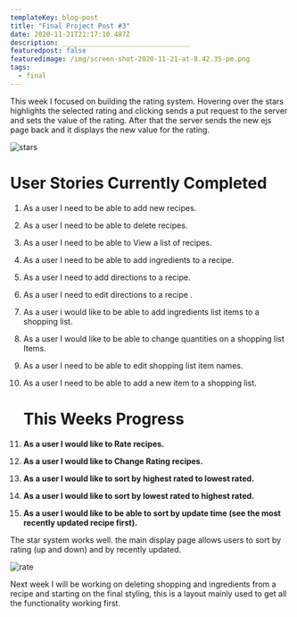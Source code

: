 ```yaml
---
templateKey: blog-post
title: "Final Project Post #3"
date: 2020-11-21T21:17:10.487Z
description: ________________________________
featuredpost: false
featuredimage: /img/screen-shot-2020-11-21-at-8.42.35-pm.png
tags:
  - final
---
```

This week I focused on building the rating system. Hovering over the stars highlights the selected rating and clicking sends a put request to the server and sets the value of the rating. After that the server sends the new ejs page back and it displays the new value for the rating. 

![stars](/img/screen-shot-2020-11-21-at-8.45.28-pm.png "stars")

# User Stories Currently Completed

1. As a user I need to be able to add new recipes.
2. As a user I need to be able to delete recipes.
3. As a user I need to be able to View a list of recipes.
4. As a user I need to be able to add ingredients to a recipe.
5. As a user I need to add directions to a recipe.
6. As a user I need to edit directions to a recipe .
7. As a user i would like to be able to add ingredients list items to a shopping list.
8. As a user I would like to be able to change quantities on a shopping list Items.
9. As a user I need to be able to edit shopping list item names.
10. As a user I need to be able to add a new item to a shopping list.

    # This Weeks Progress
11. **As a user I would like to Rate recipes.**
12. **As a user I would like to Change Rating recipes.**
13. **As a user I would like to sort by highest rated to lowest rated.**
14. **As a user I would like to sort by lowest rated to highest rated.**
15. **As a user I would like to be able to sort by update time (see the most recently updated recipe first).**

The star system works well. the main display page allows users to sort by rating (up and down) and by recently updated. 

![rate](/img/screen-shot-2020-11-21-at-8.42.35-pm.png "rate")

Next week I will be working on deleting shopping and ingredients from a recipe and starting on the final styling, this is a layout mainly used to get all the functionality working first.